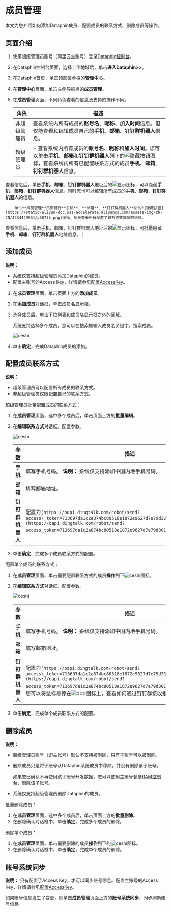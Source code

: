 # 成员管理

本文为您介绍如何添加Dataphin成员、配置成员的联系方式、删除成员等操作。

## 页面介绍

1.  使用超级管理员账号（阿里云主账号）登录[Dataphin控制台](https://dataphin.console.aliyun.com/workingArea)。
2.  在Dataphin控制台页面，选择工作地域后，单击**进入Dataphin\>\>**。
3.  在Dataphin首页，单击顶部菜单栏的**管理中心**。
4.  在**管理中心**页面，单击左侧导航栏的**成员管理**。
5.  在**成员管理**页面，不同角色查看的信息及支持的操作不同。

    |角色|描述|
    |--|--|
    |非超级管理员|查看系统内所有成员的**账号名**、**昵称**、**加入时间**信息。但仅能查看和编辑成员自己的**手机**、**邮箱**、**钉钉群机器人**信息。|
    |超级管理员|    -   查看系统内所有成员的**账号名**、**昵称**和**加入时间**。您可以单击**手机**、**邮箱**和**钉钉群机器人**列下的![隐藏按钮](https://static-aliyun-doc.oss-accelerate.aliyuncs.com/assets/img/zh-CN/4234449951/p58733.png)图标，查看系统内所有已配置联系方式的成员**手机**、**邮箱**、**钉钉群机器人**信息。

查看信息后，单击**手机**、**邮箱**、**钉钉群机器人**地址后的![显示](https://static-aliyun-doc.oss-accelerate.aliyuncs.com/assets/img/zh-CN/4234449951/p58736.png)图标，可以隐藏**手机**、**邮箱**、**钉钉群机器人**信息。同时您也可以编辑所有成员的**手机**、**邮箱**、**钉钉群机器人**的信息。

    -   单击**成员管理**页面首行**手机**、**邮箱**、**钉钉群机器人**后的![隐藏按钮](https://static-aliyun-doc.oss-accelerate.aliyuncs.com/assets/img/zh-CN/4234449951/p58735.png)图标，批量查看所有配置了联系方式成员的信息。

查看信息后，单击手机、邮箱、钉钉群机器人地址后的![显示](https://static-aliyun-doc.oss-accelerate.aliyuncs.com/assets/img/zh-CN/4234449951/p58736.png)图标，可批量隐藏**手机**、**邮箱**、**钉钉群机器人**地址信息。 |


## 添加成员

**说明：**

-   系统仅支持超级管理员添加Dataphin的成员。
-   配置主账号的Access Key，详情请参见[配置AccessKey](/cn.zh-CN/准备工作/配置AccessKey.md)。

1.  在**成员管理**页面，单击页面上方的**添加成员**。
2.  在**添加成员**对话框，单击成员名显示框。
3.  选择成员后，单击下拉列表和成员名显示框之外的区域。

    系统支持选择多个成员。您可以在搜索框输入成员名关键字，搜索成员。

    ![ceshi](https://static-aliyun-doc.oss-accelerate.aliyuncs.com/assets/img/zh-CN/4234449951/p103615.png)

4.  单击**确定**，完成Dataphin成员的添加。

## 配置成员联系方式

**说明：**

-   超级管理员可以配置所有成员的联系方式。
-   非超级管理员仅限配置自己的联系方式。

超级管理员批量配置成员的联系方式：

1.  在**成员管理**页面，选中多个成员后，单击页面上方的**批量编辑**。
2.  在**编辑联系方式**对话框，配置参数。

    ![ceshi](https://static-aliyun-doc.oss-accelerate.aliyuncs.com/assets/img/zh-CN/4234449951/p103622.png)

    |参数|描述|
    |--|--|
    |**手机**|填写手机号码。 **说明：** 系统仅支持添加中国内地手机号码。 |
    |**邮箱**|填写邮箱地址。|
    |**钉钉群机器人**|配置为`[https://oapi.dingtalk.com/robot/send?access\_token=713697da1c2a874bc80518e1872e9627d7e79d3015dd5791a1f03589be76ce3f](https://oapi.dingtalk.com/robot/send?access_token=713697da1c2a874bc80518e1872e9627d7e79d3015dd5791a1f03589be76ce3f)`。|

3.  单击**确定**，完成多个成员联系方式的配置。

配置单个成员的联系方式：

1.  在**成员管理**页面，单击需要配置联系方式的成员**操作**列下![ceshi](https://static-aliyun-doc.oss-accelerate.aliyuncs.com/assets/img/zh-CN/4234449951/p103623.png)图标。
2.  在**编辑联系方式**对话框，配置参数。

    ![ceshi](https://static-aliyun-doc.oss-accelerate.aliyuncs.com/assets/img/zh-CN/4234449951/p103626.png)

    |参数|描述|
    |--|--|
    |**手机**|填写手机号码。 **说明：** 系统仅支持添加中国内地手机号码。 |
    |**邮箱**|填写邮箱地址。|
    |**钉钉群机器人**|配置为`[https://oapi.dingtalk.com/robot/send?access\_token=713697da1c2a874bc80518e1872e9627d7e79d3015dd5791a1f03589be76ce3f](https://oapi.dingtalk.com/robot/send?access_token=713697da1c2a874bc80518e1872e9627d7e79d3015dd5791a1f03589be76ce3f)`。您可以将鼠标悬停在![ddd](https://static-aliyun-doc.oss-accelerate.aliyuncs.com/assets/img/zh-CN/5234449951/p76979.png)图标上，查看如何通过钉钉群接收报警消息。|

3.  单击**确定**，完成单个成员联系方式的配置。

## 删除成员

**说明：**

-   超级管理员账号（即主账号）默认不支持被删除，只有子账号可以被删除。
-   删除成员只是将子账号从Dataphin系统成员中移除，并没有删除该子账号。

    如果您已确认不再使用该子账号开发数据，您可以使用主账号登录[RAM控制台](https://ram.console.aliyun.com/)，删除该子账号。

-   系统仅支持超级管理员删除Dataphin的成员。

批量删除成员：

1.  在**成员管理**页面，选中多个成员后，单击页面上方的**批量删除**。
2.  在删除确认对话框中，单击**确定**，完成多个成员的删除。

删除单个成员：

1.  在**成员管理**页面，单击需要删除的成员**操作**列下的![ceshi](https://static-aliyun-doc.oss-accelerate.aliyuncs.com/assets/img/zh-CN/5234449951/p103637.png)图标。
2.  在删除确认对话框中，单击**确定**，完成单个成员的删除。

## 账号系统同步

**说明：** 只有配置了Access Key，才可以同步账号信息。配置主账号的Access Key，详情请参见[配置AccessKey](/cn.zh-CN/准备工作/配置AccessKey.md)。

如果账号信息发生了变更，则单击**成员管理**页面上方的**账号系统同步**，同步刷新账号信息。


